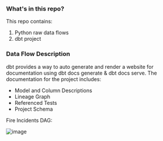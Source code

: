 ### What's in this repo?
This repo contains:
1. Python raw data flows
2. dbt project 

### Data Flow Description
dbt provides a way to auto generate and render a website for documentation using dbt docs generate & dbt docs serve.
The documentation for the project includes:
- Model and Column Descriptions
- Lineage Graph
- Referenced Tests
- Project Schema

Fire Incidents DAG:

![image](https://github.com/avitman/firearc/assets/49658823/3fdbafaa-a35c-4f75-8344-379327caa74d)







